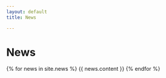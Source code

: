 ```yaml
---
layout: default
title: News

---
```

# News

{% for news in site.news %}
  {{ news.content }}
{% endfor %}
